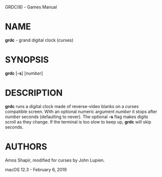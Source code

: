 GRDC(6) - Games Manual

# NAME

**grdc** - grand digital clock (curses)

# SYNOPSIS

**grdc**
\[**-s**]
\[*number*]

# DESCRIPTION

**grdc**
runs a digital clock made of reverse-video blanks on a curses
compatible screen.
With an optional numeric argument
*number*
it stops after
*number*
seconds (defaulting to never).
The optional
**-s**
flag makes digits scroll as they change.
If the terminal is too slow to keep up,
**grdc**
will skip seconds.

# AUTHORS

Amos Shapir,
modified for curses by
John Lupien.

macOS 12.3 - February 6, 2019
